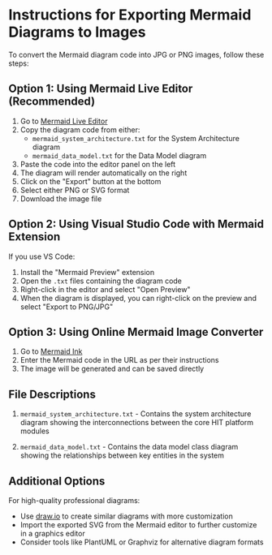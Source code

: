 # Instructions for Exporting Mermaid Diagrams to Images

To convert the Mermaid diagram code into JPG or PNG images, follow these steps:

## Option 1: Using Mermaid Live Editor (Recommended)

1. Go to [Mermaid Live Editor](https://mermaid.live/)
2. Copy the diagram code from either:
   - `mermaid_system_architecture.txt` for the System Architecture diagram
   - `mermaid_data_model.txt` for the Data Model diagram
3. Paste the code into the editor panel on the left
4. The diagram will render automatically on the right
5. Click on the "Export" button at the bottom
6. Select either PNG or SVG format
7. Download the image file

## Option 2: Using Visual Studio Code with Mermaid Extension

If you use VS Code:

1. Install the "Mermaid Preview" extension
2. Open the `.txt` files containing the diagram code
3. Right-click in the editor and select "Open Preview"
4. When the diagram is displayed, you can right-click on the preview and select "Export to PNG/JPG"

## Option 3: Using Online Mermaid Image Converter

1. Go to [Mermaid Ink](https://mermaid.ink/)
2. Enter the Mermaid code in the URL as per their instructions
3. The image will be generated and can be saved directly

## File Descriptions

1. `mermaid_system_architecture.txt` - Contains the system architecture diagram showing the interconnections between the core HIT platform modules
   
2. `mermaid_data_model.txt` - Contains the data model class diagram showing the relationships between key entities in the system

## Additional Options

For high-quality professional diagrams:
- Use [draw.io](https://app.diagrams.net/) to create similar diagrams with more customization
- Import the exported SVG from the Mermaid editor to further customize in a graphics editor
- Consider tools like PlantUML or Graphviz for alternative diagram formats 
